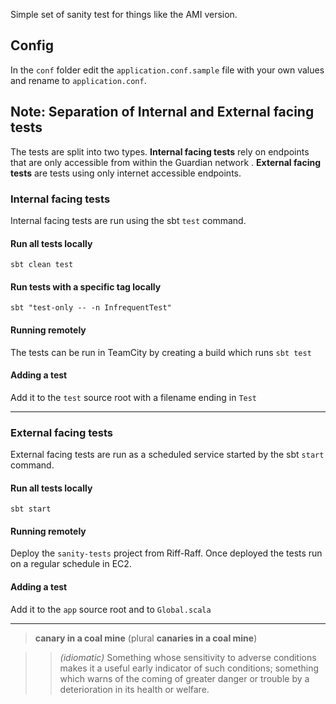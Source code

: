 Simple set of sanity test for things like the AMI version.

## Config
In the `conf` folder edit the `application.conf.sample` file with your own values and rename to `application.conf`.

## Note: Separation of Internal and External facing tests

The tests are split into two types. __Internal facing tests__ rely on endpoints that are only accessible from within the Guardian network . __External facing tests__  are tests using only internet accessible endpoints.

### Internal facing tests
Internal facing tests are run using the sbt `test` command.

#### Run all tests locally
``sbt clean test``

#### Run tests with a specific tag locally
``sbt "test-only -- -n InfrequentTest"``

#### Running remotely
The tests can be run in TeamCity by creating a build which runs `sbt test`

#### Adding a test
Add it to the `test` source root with a filename ending in `Test`

-----------------

### External facing tests
External facing tests are run as a scheduled service started by the sbt `start` command.              

#### Run all tests locally
`sbt start` 

#### Running remotely
Deploy the `sanity-tests` project from Riff-Raff.
Once deployed the tests run on a regular schedule in EC2.

#### Adding a test
Add it to the `app` source root and to `Global.scala`

-----------

> __canary in a coal mine__ (plural __canaries in a coal mine__)

>> *(idiomatic)* Something whose sensitivity to adverse conditions makes it a useful early indicator of such conditions; something which warns of the coming of greater danger or trouble by a deterioration in its health or welfare.

